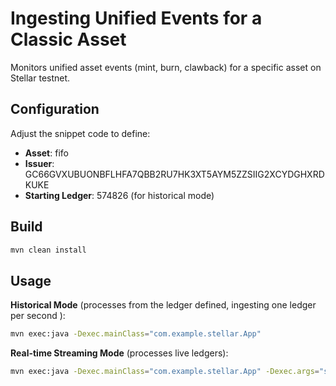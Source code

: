 # Ingesting Unified Events for a Classic Asset

Monitors unified asset events (mint, burn, clawback) for a specific asset on Stellar testnet.

## Configuration

Adjust the snippet code to define:

- **Asset**: fifo
- **Issuer**: GC66GVXUBUONBFLHFA7QBB2RU7HK3XT5AYM5ZZSIIG2XCYDGHXRDKUKE
- **Starting Ledger**: 574826 (for historical mode)

## Build

```bash
mvn clean install
```

## Usage

**Historical Mode** (processes from the ledger defined, ingesting one ledger per second ):

```bash
mvn exec:java -Dexec.mainClass="com.example.stellar.App"
```

**Real-time Streaming Mode** (processes live ledgers):

```bash
mvn exec:java -Dexec.mainClass="com.example.stellar.App" -Dexec.args="stream"
```
